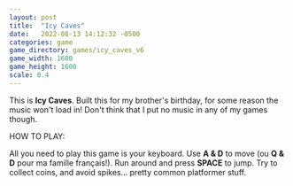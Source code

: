 ```yaml
---
layout: post
title:  "Icy Caves"
date:   2022-08-13 14:12:32 -0500
categories: game
game_directory: games/icy_caves_v6
game_width: 1600
game_height: 1600
scale: 0.4
---
```


This is **Icy Caves**. Built this for my brother's birthday, for some reason the music won't load in! Don't think that I put no music in any of my games though. 


HOW TO PLAY:

All you need to play this game is your keyboard. Use **A & D** to move (ou **Q & D** pour ma famille français!). Run around and press **SPACE** to jump. Try to collect coins, and avoid spikes... pretty common platformer stuff.

